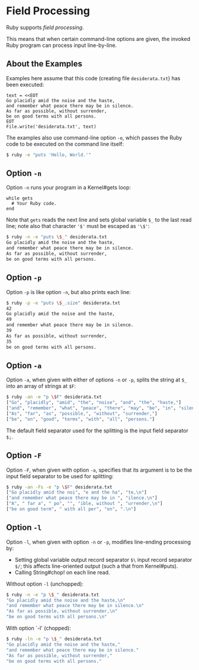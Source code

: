 # Field Processing

Ruby supports <i>field processing</i>.

This means that when certain command-line options are given,
the invoked Ruby program can process input line-by-line.

## About the Examples

Examples here assume that this code (creating file `desiderata.txt`)
has been executed:

```
text = <<EOT
Go placidly amid the noise and the haste,
and remember what peace there may be in silence.
As far as possible, without surrender,
be on good terms with all persons.
EOT
File.write('desiderata.txt', text)
```

The examples also use command-line option `-e`,
which passes the Ruby code to be executed on the command line itself:

```sh
$ ruby -e "puts 'Hello, World.'"
```

## Option `-n`

Option `-n` runs your program in a Kernel#gets loop:

```
while gets
  # Your Ruby code.
end
```

Note that `gets` reads the next line and sets global variable `$_`
to the last read line;
note also that character `'$'` must be escaped as `'\$'`:

```sh
$ ruby -n -e "puts \$_" desiderata.txt
Go placidly amid the noise and the haste,
and remember what peace there may be in silence.
As far as possible, without surrender,
be on good terms with all persons.
```

## Option `-p`

Option `-p` is like option `-n`, but also prints each line:

```sh
$ ruby -p -e "puts \$_.size" desiderata.txt
42
Go placidly amid the noise and the haste,
49
and remember what peace there may be in silence.
39
As far as possible, without surrender,
35
be on good terms with all persons.
```

## Option `-a`

Option `-a`, when given with either of options `-n` or `-p`,
splits the string at `$_` into an array of strings at `$F`:

```sh
$ ruby -an -e "p \$F" desiderata.txt
["Go", "placidly", "amid", "the", "noise", "and", "the", "haste,"]
["and", "remember", "what", "peace", "there", "may", "be", "in", "silence."]
["As", "far", "as", "possible,", "without", "surrender,"]
["be", "on", "good", "terms", "with", "all", "persons."]
```

The default field separator used for the splitting is the input field separator `$;`.

## Option `-F`

Option `-F`, when given with option `-a`,
specifies that its argument is to be the input field separator to be used for splitting:

```sh
$ ruby -an -Fs -e "p \$F" desiderata.txt
["Go placidly amid the noi", "e and the ha", "te,\n"]
["and remember what peace there may be in ", "ilence.\n"]
["A", " far a", " po", "", "ible, without ", "urrender,\n"]
["be on good term", " with all per", "on", ".\n"]
```

## Option `-l`

Option `-l`, when given with option `-n` or `-p`,
modifies line-ending processing by:

- Setting global variable output record separator `$\`
  input record separator `$/`;
  this affects line-oriented output (such a that from Kernel#puts).
- Calling String#chop! on each line read.

Without option `-l` (unchopped):

```sh
$ ruby -n -e "p \$_" desiderata.txt
"Go placidly amid the noise and the haste,\n"
"and remember what peace there may be in silence.\n"
"As far as possible, without surrender,\n"
"be on good terms with all persons.\n"
```

With option `-l' (chopped):

```sh
$ ruby -ln -e "p \$_" desiderata.txt
"Go placidly amid the noise and the haste,"
"and remember what peace there may be in silence."
"As far as possible, without surrender,"
"be on good terms with all persons."
```
